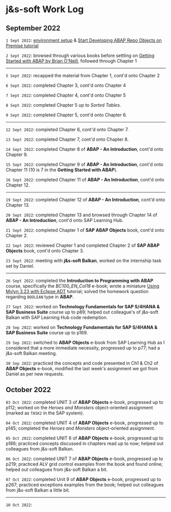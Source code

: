 # j&s-soft Work Log

## September 2022
`1 Sept 2022`: [environment setup](https://tools.eu1.hana.ondemand.com/#abap) & [Start Developing ABAP Repo Objects on Premise tutorial](https://developers.sap.com/group.abap-dev-repository-objects.html)

`2 Sept 2022`: browsed through various books before settling on [Getting Started with ABAP by Brian O'Neill](https://www.amazon.com/ABAP-Introduction-Beginners-Guide-PRESS/dp/1493212427), followed through Chapter 1

---

`5 Sept 2022`: recapped the material from Chapter 1, cont'd onto Chapter 2

`6 Sept 2022`: completed Chapter 3, cont'd onto Chapter 4

`7 Sept 2022`: completed Chapter 4, cont'd onto Chapter 5

`8 Sept 2022`: completed Chapter 5 up to *Sorted Tables*.

`9 Sept 2022`: completed Chapter 5, cont'd onto Chapter 6.

---

`12 Sept 2022`: completed Chapter 6, cont'd onto Chapter 7.

`13 Sept 2022`: completed Chapter 7, cont'd onto Chapter 8.

`14 Sept 2022`: completed Chapter 8 of **ABAP - An Introduction**, cont'd onto Chapter 9.

`15 Sept 2022`: completed Chapter 9 of **ABAP - An Introduction**, cont'd onto Chapter 11 (10 is 7 in the **Getting Started with ABAP**).

`16 Sept 2022`: completed Chapter 11 of **ABAP - An Introduction**, cont'd onto Chapter 12.

---

`19 Sept 2022`: completed Chapter 12 of **ABAP - An Introduction**, cont'd onto Chapter 13.

`20 Sept 2022`: completed Chapter 13 and browsed through Chapter 14 of **ABAP - An Introduction**, cont'd onto SAP Learning Hub.

`21 Sept 2022`: completed Chapter 1 of **SAP ABAP Objects** book, cont'd onto Chapter 2.

`22 Sept 2022`: reviewed Chapter 1 and completed Chapter 2 of **SAP ABAP Objects** book, cont'd onto Chapter 3.

`23 Sept 2022`: meeting with **j&s-soft Balkan**, worked on the internship task set by Daniel.

---

`26 Sept 2022`: completed the **Introduction to Programming with ABAP** course, specifically the *BC100_EN_Col18* e-book; wrote a miniature [Using Mylyn 3.23 with Eclipse ADT](http://nikolapacekvetnic.rs/?p=1685) tutorial; solved the homework question regarding `BOOLEAN` type in **ABAP**.

`27 Sept 2022`: worked on **Technology Fundamentals for SAP S/4HANA & SAP Business Suite** course up to p89; helped out colleague's of j&s-soft Balkan with SAP Learning Hub code redemption.

`28 Sep 2022`: worked on **Technology Fundamentals for SAP S/4HANA & SAP Business Suite** course up to p169.

`29 Sep 2022`: switched to **ABAP Objects** e-book from SAP Learning Hub as I considered that a more immediate necessity, progressed up to p77; had a j&s-soft Balkan meeting.

`30 Sep 2022`: practiced the concepts and code presented in Ch1 & Ch2 of **ABAP Objects** e-book, modified the last week's assignment we got from Daniel as per new requests.

## October 2022

`03 Oct 2022`: completed UNIT 3 of **ABAP Objects** e-book, progressed up to p112; worked on the *Heroes and Monsters* object-oriented assignment (marked as `TASK2` in the SAP system). 

`04 Oct 2022`: completed UNIT 4 of **ABAP Objects** e-book, progressed up to p145; completed the *Heroes and Monsters* object-oriented assignment.

`05 Oct 2022`: completed UNIT 6 of **ABAP Objects** e-book, progressed up to p186; practiced concepts discussed in chapters read up to now; helped out colleagues from j&s-soft Balkan.

`06 Oct 2022`: completed UNIT 7 of **ABAP Objects** e-book, progressed up to p219; practiced ALV grid control examples from the book and found online; helped out colleagues from j&s-soft Balkan a bit.

`07 Oct 2022`: completed Unit 9 of **ABAP Objects** e-book, progressed up to p267; practiced exceptions examples from the book; helped out colleagues from j&s-soft Balkan a little bit.

---

`10 Oct 2022`:
